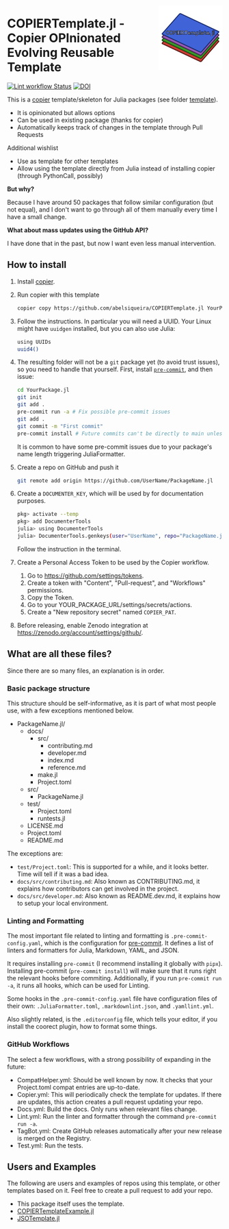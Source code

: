 <p>
  <img width="150" align="right" src="docs/src/assets/logo.png">
</p>

# COPIERTemplate.jl - Copier OPInionated Evolving Reusable Template

[![Lint workflow Status](https://github.com/abelsiqueira/COPIERTemplate.jl/actions/workflows/Lint.yml/badge.svg?branch=main)](https://github.com/abelsiqueira/COPIERTemplate.jl/actions/workflows/Lint.yml?query=branch%3Amain)
[![DOI](https://zenodo.org/badge/DOI/10.5281/zenodo.8350577.svg)](https://doi.org/10.5281/zenodo.8350577)

This is a [copier](https://copier.readthedocs.io) template/skeleton for Julia packages (see folder [template](template)).

- It is opinionated but allows options
- Can be used in existing package (thanks for copier)
- Automatically keeps track of changes in the template through Pull Requests

Additional wishlist

- Use as template for other templates
- Allow using the template directly from Julia instead of installing copier (through PythonCall, possibly)

**But why?**

Because I have around 50 packages that follow similar configuration (but not equal), and I don't want to go through all of them manually every time I have a small change.

**What about mass updates using the GitHub API?**

I have done that in the past, but now I want even less manual intervention.

## How to install

1. Install [copier](https://copier.readthedocs.io).

1. Run copier with this template

    ```bash
    copier copy https://github.com/abelsiqueira/COPIERTemplate.jl YourPackage.jl
    ```

1. Follow the instructions. In particular you will need a UUID. Your Linux might have `uuidgen` installed, but you can also use Julia:

    ```bash
    using UUIDs
    uuid4()
    ```

1. The resulting folder will not be a `git` package yet (to avoid trust issues), so you need to handle that yourself. First, install [`pre-commit`](https://pre-commit.com), and then issue:

    ```bash
    cd YourPackage.jl
    git init
    git add .
    pre-commit run -a # Fix possible pre-commit issues
    git add .
    git commit -m "First commit"
    pre-commit install # Future commits can't be directly to main unless you use -n
    ```

    It is common to have some pre-commit issues due to your package's name length triggering JuliaFormatter.

1. Create a repo on GitHub and push it

    ```bash
    git remote add origin https://github.com/UserName/PackageName.jl
    ```

1. Create a `DOCUMENTER_KEY`, which will be used by for documentation purposes.

    ```bash
    pkg> activate --temp
    pkg> add DocumenterTools
    julia> using DocumenterTools
    julia> DocumenterTools.genkeys(user="UserName", repo="PackageName.jl")
    ```

    Follow the instruction in the terminal.

1. Create a Personal Access Token to be used by the Copier workflow.

    1. Go to <https://github.com/settings/tokens>.
    2. Create a token with "Content", "Pull-request", and "Workflows" permissions.
    3. Copy the Token.
    4. Go to your YOUR_PACKAGE_URL/settings/secrets/actions.
    5. Create a "New repository secret" named `COPIER_PAT`.

1. Before releasing, enable Zenodo integration at <https://zenodo.org/account/settings/github/>.

## What are all these files?

Since there are so many files, an explanation is in order.

### Basic package structure

This structure should be self-informative, as it is part of what most people use, with a few exceptions mentioned below.

- PackageName.jl/
  - docs/
    - src/
      - contributing.md
      - developer.md
      - index.md
      - reference.md
    - make.jl
    - Project.toml
  - src/
    - PackageName.jl
  - test/
    - Project.toml
    - runtests.jl
  - LICENSE.md
  - Project.toml
  - README.md

The exceptions are:

- `test/Project.toml`: This is supported for a while, and it looks better. Time will tell if it was a bad idea.
- `docs/src/contributing.md`: Also known as CONTRIBUTING.md, it explains how contributors can get involved in the project.
- `docs/src/developer.md`: Also known as README.dev.md, it explains how to setup your local environment.

### Linting and Formatting

The most important file related to linting and formatting is `.pre-commit-config.yaml`, which is the configuration for [pre-commit](https://pre-commit.com).
It defines a list of linters and formatters for Julia, Markdown, YAML, and JSON.

It requires installing `pre-commit` (I recommend installing it globally with `pipx`).
Installing pre-commit (`pre-commit install`) will make sure that it runs right the relevant hooks before commiting.
Additionally, if you run `pre-commit run -a`, it runs all hooks, which can be used for Linting.

Some hooks in the `.pre-commit-config.yaml` file have configuration files of their own:
`.JuliaFormatter.toml`, `.markdownlint.json`, and `.yamllint.yml`.

Also slightly related, is the `.editorconfig` file, which tells your editor, if you install the coorect plugin, how to format some things.

### GitHub Workflows

The select a few workflows, with a strong possibility of expanding in the future:

- CompatHelper.yml: Should be well known by now. It checks that your Project.toml compat entries are up-to-date.
- Copier.yml: This will periodically check the template for updates. If there are updates, this action creates a pull request updating your repo.
- Docs.yml: Build the docs. Only runs when relevant files change.
- Lint.yml: Run the linter and formatter through the command `pre-commit run -a`.
- TagBot.yml: Create GitHub releases automatically after your new release is merged on the Registry.
- Test.yml: Run the tests.

## Users and Examples

The following are users and examples of repos using this template, or other templates based on it.
Feel free to create a pull request to add your repo.

- This package itself uses the template.
- [COPIERTemplateExample.jl](https://github.com/abelsiqueira/COPIERTemplateExample.jl)
- [JSOTemplate.jl](https://github.com/JuliaSmoothOptimizers/JSOTemplate.jl)
